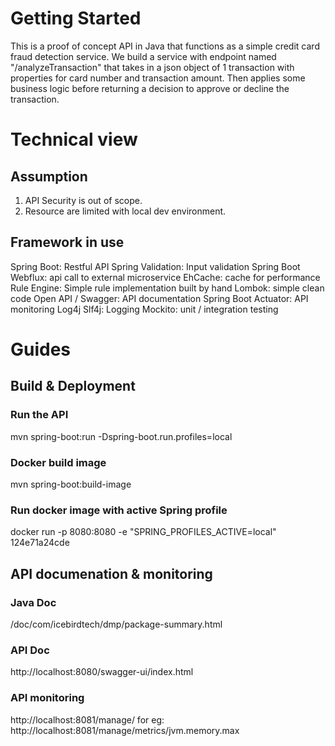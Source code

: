 # Getting Started
This is a proof of concept API in Java that functions as a simple credit card fraud detection service.
We build a service with endpoint named "/analyzeTransaction" that takes in a json object of 1 transaction with properties for card number and transaction amount. Then applies some business logic before returning a decision to approve or decline the transaction.

# Technical view
## Assumption
1. API Security is out of scope.
2. Resource are limited with local dev environment.

## Framework in use
Spring Boot: Restful API
Spring Validation: Input validation
Spring Boot Webflux: api call to external microservice
EhCache: cache for performance
Rule Engine: Simple rule implementation built by hand
Lombok: simple clean code
Open API / Swagger: API documentation
Spring Boot Actuator: API monitoring
Log4j Slf4j: Logging
Mockito: unit / integration testing

# Guides
## Build & Deployment
### Run the API
mvn spring-boot:run -Dspring-boot.run.profiles=local
### Docker build image
mvn spring-boot:build-image
### Run docker image with active Spring profile
docker run -p 8080:8080 -e "SPRING_PROFILES_ACTIVE=local" 124e71a24cde

## API documenation & monitoring
### Java Doc
/doc/com/icebirdtech/dmp/package-summary.html
### API Doc
http://localhost:8080/swagger-ui/index.html
### API monitoring
http://localhost:8081/manage/
	for eg: http://localhost:8081/manage/metrics/jvm.memory.max

